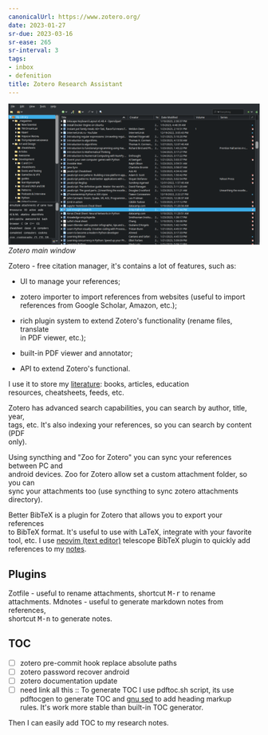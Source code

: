 ```yaml
---
canonicalUrl: https://www.zotero.org/
date: 2023-01-27
sr-due: 2023-03-16
sr-ease: 265
sr-interval: 3
tags:
- inbox
- defenition
title: Zotero Research Assistant
---
```

   
![](img/screenshoot-zotero.png)   
*Zotero main window*   
   
Zotero - free citation manager, it's contains a lot of features, such as:   
   
   
- UI to manage your references;   
- zotero importer to import references from websites (useful to import   
  references from Google Scholar, Amazon, etc.);   
   
- rich plugin system to extend Zotero's functionality (rename files, translate   
  in PDF viewer, etc.);   
   
- built-in PDF viewer and annotator;   
- API to extend Zotero's functional.   
   
I use it to store my [literature](./literature.md): books, articles, education   
resources, cheatsheets, feeds, etc.   
   
Zotero has advanced search capabilities, you can search by author, title, year,   
tags, etc. It's also indexing your references, so you can search by content (PDF   
only).   
   
Using syncthing and "Zoo for Zotero" you can sync your references between PC and   
android devices. Zoo for Zotero allow set a custom attachment folder, so you can   
sync your attachments too (use syncthing to sync zotero attachments directory).   
   
Better BibTeX is a plugin for Zotero that allows you to export your references   
to BibTeX format. It's useful to use with LaTeX, integrate with your favorite   
tool, etc. I use [neovim (text editor)](./neovim%20%28text%20editor%29.md) telescope BibTeX plugin to quickly add   
references to my [notes](./notes%20types.md).   
   
## Plugins   
   
Zotfile - useful to rename attachments, shortcut <kbd>M-r</kbd> to rename   
attachments. Mdnotes - useful to generate markdown notes from references,   
shortcut <kbd>M-n</kbd> to generate notes.   
   
## TOC   
   
   
- [ ] zotero pre-commit hook replace absolute paths   
- [ ] zotero password recover android   
- [ ] zotero documentation update   
- [ ] need link all this :: To generate TOC I use pdftoc.sh script, its use   
pdftocgen to generate TOC and [gnu sed](./gnu%20sed.md) to add heading markup   
rules. It's work more stable than built-in TOC generator.   
   
Then I can easily add TOC to my research notes.